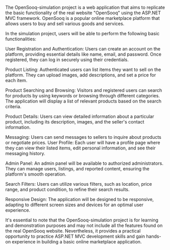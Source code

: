 The OpenSooq-simulation project is a web application that aims to replicate the basic functionality of the real website "OpenSooq" using the ASP.NET MVC framework. OpenSooq is a popular online marketplace platform that allows users to buy and sell various goods and services.

In the simulation project, users will be able to perform the following basic functionalities:

User Registration and Authentication: Users can create an account on the platform, providing essential details like name, email, and password. Once registered, they can log in securely using their credentials.

Product Listing: Authenticated users can list items they want to sell on the platform. They can upload images, add descriptions, and set a price for each item.

Product Searching and Browsing: Visitors and registered users can search for products by using keywords or browsing through different categories. The application will display a list of relevant products based on the search criteria.

Product Details: Users can view detailed information about a particular product, including its description, images, and the seller's contact information.

Messaging: Users can send messages to sellers to inquire about products or negotiate prices. User Profile: Each user will have a profile page where they can view their listed items, edit personal information, and see their messaging history.

Admin Panel: An admin panel will be available to authorized administrators. They can manage users, listings, and reported content, ensuring the platform's smooth operation.

Search Filters: Users can utilize various filters, such as location, price range, and product condition, to refine their search results.

Responsive Design: The application will be designed to be responsive, adapting to different screen sizes and devices for an optimal user experience.

It's essential to note that the OpenSooq-simulation project is for learning and demonstration purposes and may not include all the features found on the real OpenSooq website. Nevertheless, it provides a practical opportunity to practice ASP.NET MVC development skills and gain hands-on experience in building a basic online marketplace application.
